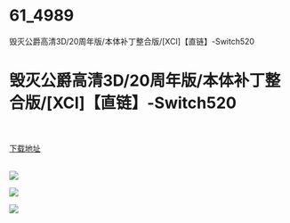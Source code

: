 # 61_4989
毁灭公爵高清3D/20周年版/本体补丁整合版/[XCI]【直链】-Switch520
# 毁灭公爵高清3D/20周年版/本体补丁整合版/[XCI]【直链】-Switch520
 <br/></br>
[下载地址](https://www.switch520.cc/article/4989 "下载地址")
<br/></br>

<p><span><strong><img src="https://ae01.alicdn.com/kf/Ubc94b9735a7a43d8a4028226fa0a0f3bg.jpg"></strong></span></p>
<p><span><strong><img src="https://ae01.alicdn.com/kf/Ue8e3afde6ffe4b58b7baa299d543ee5ed.jpg"></strong></span></p>
<p><span><strong><img src="https://ae01.alicdn.com/kf/Uac27cd3c8853482eb867a79da8b12540t.jpg"></strong></span></p>
